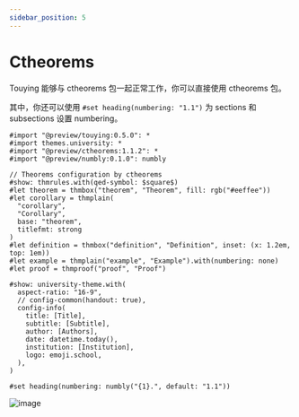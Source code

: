 ```yaml
---
sidebar_position: 5
---
```


# Ctheorems

Touying 能够与 ctheorems 包一起正常工作，你可以直接使用 ctheorems 包。

其中，你还可以使用 `#set heading(numbering: "1.1")` 为 sections 和 subsections 设置 numbering。

```typst
#import "@preview/touying:0.5.0": *
#import themes.university: *
#import "@preview/ctheorems:1.1.2": *
#import "@preview/numbly:0.1.0": numbly

// Theorems configuration by ctheorems
#show: thmrules.with(qed-symbol: $square$)
#let theorem = thmbox("theorem", "Theorem", fill: rgb("#eeffee"))
#let corollary = thmplain(
  "corollary",
  "Corollary",
  base: "theorem",
  titlefmt: strong
)
#let definition = thmbox("definition", "Definition", inset: (x: 1.2em, top: 1em))
#let example = thmplain("example", "Example").with(numbering: none)
#let proof = thmproof("proof", "Proof")

#show: university-theme.with(
  aspect-ratio: "16-9",
  // config-common(handout: true),
  config-info(
    title: [Title],
    subtitle: [Subtitle],
    author: [Authors],
    date: datetime.today(),
    institution: [Institution],
    logo: emoji.school,
  ),
)

#set heading(numbering: numbly("{1}.", default: "1.1"))
```

![image](https://github.com/touying-typ/touying/assets/34951714/b506da7e-b7d6-4493-b35a-2307cfd38ddc)